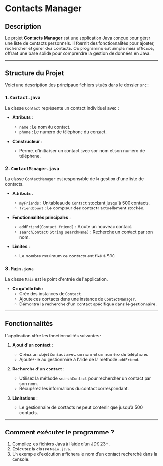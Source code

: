 # Contacts Manager

## Description

Le projet **Contacts Manager** est une application Java conçue pour gérer une liste de contacts personnels. Il fournit des fonctionnalités pour ajouter, rechercher et gérer des contacts. Ce programme est simple mais efficace, offrant une base solide pour comprendre la gestion de données en Java.

---

## Structure du Projet

Voici une description des principaux fichiers situés dans le dossier `src` :

### 1. `Contact.java`

La classe `Contact` représente un contact individuel avec :

- **Attributs** :
    - `name` : Le nom du contact.
    - `phone` : Le numéro de téléphone du contact.

- **Constructeur** :
    - Permet d'initialiser un contact avec son nom et son numéro de téléphone.

### 2. `ContactManager.java`

La classe `ContactManager` est responsable de la gestion d'une liste de contacts.

- **Attributs** :
    - `myFriends` : Un tableau de `Contact` stockant jusqu'à 500 contacts.
    - `friendCount` : Le compteur des contacts actuellement stockés.

- **Fonctionnalités principales** :
    - `addFriend(Contact friend)` : Ajoute un nouveau contact.
    - `searchContact(String searchName)` : Recherche un contact par son nom.

- **Limites** :
    - Le nombre maximum de contacts est fixé à 500.

### 3. `Main.java`

La classe `Main` est le point d'entrée de l'application.

- **Ce qu'elle fait** :
    - Crée des instances de `Contact`.
    - Ajoute ces contacts dans une instance de `ContactManager`.
    - Démontre la recherche d'un contact spécifique dans le gestionnaire.

---

## Fonctionnalités

L'application offre les fonctionnalités suivantes :

1. **Ajout d'un contact** :
    - Créez un objet `Contact` avec un nom et un numéro de téléphone.
    - Ajoutez-le au gestionnaire à l'aide de la méthode `addFriend`.

2. **Recherche d'un contact** :
    - Utilisez la méthode `searchContact` pour rechercher un contact par son nom.
    - Récupérez les informations du contact correspondant.

3. **Limitations** :
    - Le gestionnaire de contacts ne peut contenir que jusqu'à 500 contacts.

---

## Comment exécuter le programme ?

1. Compilez les fichiers Java à l’aide d’un JDK 23+.
2. Exécutez la classe `Main.java`.
3. Un exemple d'exécution affichera le nom d’un contact recherché dans la console.
